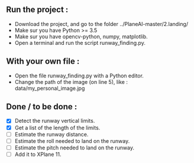 ## Run the project :  
- Download the project, and go to the folder ../PlaneAI-master/2.landing/  
- Make sur you have Python >= 3.5  
- Make sur you have opencv-python, numpy, matplotlib.  
- Open a terminal and run the script runway_finding.py.  

## With your own file :  
- Open the file runway_finding.py with a Python editor.  
- Change the path of the image (on line 5), like : data/my_personal_image.jpg  

## Done / to be done :  

- [x] Detect the runway vertical limits.  
- [x] Get a list of the length of the limits.  
- [ ] Estimate the runway distance.  
- [ ] Estimate the roll needed to land on the runway.  
- [ ] Estimate the pitch needed to land on the runway.  
- [ ] Add it to XPlane 11.  
